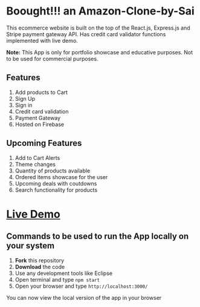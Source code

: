 # Boought!!! an Amazon-Clone-by-Sai
This ecommerce website is built on the top of the React.js, Express.js and Stripe payment gateway API. Has credit card validator functions implemented with live demo.

**Note:** This App is only for portfolio showcase and educative purposes. Not to be used for commercial purposes.

## Features
1. Add products to Cart
2. Sign Up
3. Sign in
4. Credit card validation
5. Payment Gateway
6. Hosted on Firebase 

## Upcoming Features
1. Add to Cart Alerts
2. Theme changes
3. Quantity of products available
4. Ordered items showcase for the user
5. Upcoming deals with coutdowns
6. Search functionality for products


# <a href="https://mini-atoz-clone-sai-likhith.web.app/"> Live Demo</a>

## Commands to be used to run the App locally on your system

1. **Fork** this repository
2. **Download** the code
3. Use any development tools like Eclipse
4. Open terminal and type ```npm start```
5. Open your browser and type ```http://localhost:3000/```

You can now view the local version of the app in your browser

